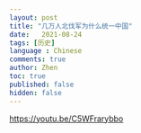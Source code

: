 ```yaml
---
layout: post
title: "几万人北伐军为什么统一中国"
date:   2021-08-24
tags: [历史]
language : Chinese
comments: true
author: Zhen
toc: true
published: false
hidden: false
---
```


https://youtu.be/C5WFrarybbo

<!--stackedit_data:
eyJoaXN0b3J5IjpbLTg1Njc0NzU5MiwxNTIyMDQ2MDEwXX0=
-->